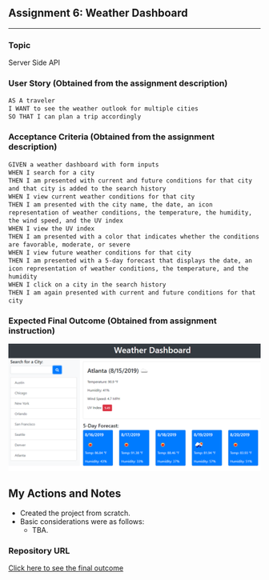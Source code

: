 ## Assignment 6: Weather Dashboard
---
### Topic
Server Side API

### User Story (Obtained from the assignment description)

```
AS A traveler
I WANT to see the weather outlook for multiple cities
SO THAT I can plan a trip accordingly
```

### Acceptance Criteria (Obtained from the assignment description)

```
GIVEN a weather dashboard with form inputs
WHEN I search for a city
THEN I am presented with current and future conditions for that city and that city is added to the search history
WHEN I view current weather conditions for that city
THEN I am presented with the city name, the date, an icon representation of weather conditions, the temperature, the humidity, the wind speed, and the UV index
WHEN I view the UV index
THEN I am presented with a color that indicates whether the conditions are favorable, moderate, or severe
WHEN I view future weather conditions for that city
THEN I am presented with a 5-day forecast that displays the date, an icon representation of weather conditions, the temperature, and the humidity
WHEN I click on a city in the search history
THEN I am again presented with current and future conditions for that city
```

### Expected Final Outcome (Obtained from assignment instruction)
![weather dashboard demo](./assets/images/06-server-side-apis-homework-demo.png)

## My Actions and Notes

* Created the project from scratch.
* Basic considerations were as follows:
    * TBA.

### Repository URL
[Click here to see the final outcome](https://samiul1988.github.io/assignment6_weather_dashboard/)